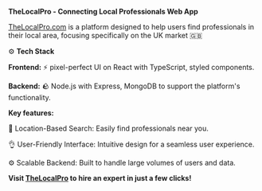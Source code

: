 **TheLocalPro - Connecting Local Professionals Web App**

[TheLocalPro.com](https://thelocalpro.co.uk/) is a platform designed to help users find professionals in their local area, focusing specifically on the UK market 🇬🇧

⚙️ **Tech Stack**

**Frontend:** ⚡️ pixel-perfect UI on React with TypeScript, styled components.

**Backend:** 🪨 Node.js with Express, MongoDB to support the platform's functionality.

**Key features:**

📍 Location-Based Search: Easily find professionals near you.

👌 User-Friendly Interface: Intuitive design for a seamless user experience.

⚙️ Scalable Backend: Built to handle large volumes of users and data.

**Visit [TheLocalPro](https://thelocalpro.co.uk/)  to hire an expert in just a few clicks!**
